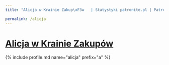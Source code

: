```yaml
---
title: "Alicja w Krainie Zakup\xF3w   | Statystyki patronite.pl | Patromierz"

permalink: /alicja
---
```


# [Alicja w Krainie Zakupów  ](https://patronite.pl/alicja)

{% include profile.md name="alicja" prefix="a" %}
